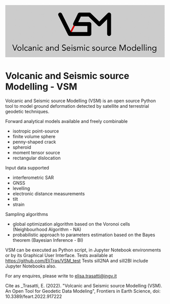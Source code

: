 ![VSM_logo](https://github.com/EliTras/VSM/blob/main/VSM/VSM_logo.gif)


# Volcanic and Seismic source Modelling - VSM

Volcanic and Seismic source Modelling (VSM) is an open source Python tool to model ground deformation detected by satellite and terrestrial geodetic techniques.

Forward analytical models available and freely combinable
- isotropic point-source
- finite volume sphere
- penny-shaped crack
- spheroid
- moment tensor source
- rectangular dislocation

Input data supported
- interferometric SAR
- GNSS
- levelling
- electronic distance measurements
- tilt
- strain

Sampling algorithms
- global optimization algorithm based on the Voronoi cells (Neighbourhood Algorithm - NA)
- probabilistic approach to parameters estimation based on the Bayes theorem (Bayesian Inference - BI)

VSM can be executed as Python script, in Jupyter Notebook environments or by its Graphical User Interface.
Tests available at https://github.com/EliTras/VSM_test
Tests sill2NA and sill2BI include Jupyter Notebooks also.

For any enquires, please write to elisa.trasatti@ingv.it

Cite as
_Trasatti, E. (2022). "Volcanic and Seismic source Modelling (VSM). An Open Tool for Geodetic Data Modeling", Frontiers in Earth Science, doi: 10.3389/feart.2022.917222
